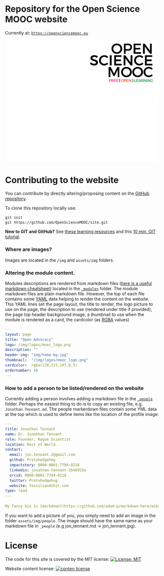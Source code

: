 # Repository for the Open Science MOOC website

Currently at: [`https://opensciencemooc.eu`](https://opensciencemooc.eu)

[![OpenScienceMooc](/img/moocgif.gif)](https://opensciencemooc)

# Contributing to the website
You can contribute by directly altering/proposing content on the [GitHub repository](https://github.com/OpenScienceMOOC/site).   

To clone this repository locally use:
```
git init   
git https://github.com/OpenScienceMOOC/site.git
```
**New to GIT and GitHub?** See [these learning resources](https://help.github.com/articles/git-and-github-learning-resources/) and this [10 min. GIT tutorial](https://try.github.io/levels/1/challenges/1).   

### Where are images?
Images are located in the `/img` and `assets/img` folders.

### Altering the module content.   
Modules descriptions are rendered from markdown files ([here is a useful markdown cheatsheet](https://github.com/adam-p/markdown-here/wiki/Markdown-Cheatsheet)) located in the [`_modules`](https://github.com/OpenScienceMOOC/site/tree/master/_modules) folder. The module markdown files are plain markdown file. However, the top of each file contains some [YAML](https://en.wikipedia.org/wiki/YAML) data helping to render the content on the website. This YAML lines set the page layout, the title to render, the logo picture to use on the page, the description to use (rendered under title if provided), the page top header background image, a thumbnail to use when the module is rendered as a card, the cardcolor (as [RGBA](https://en.wikipedia.org/wiki/RGBA_color_space) values)

```yml
---
layout: page
title: "Open Advocacy"
logo: /img/logos/mooc_logo.png
description: ""
header-img: "img/home-bg.jpg"
thumbnail:  "/img/logos/mooc_logo.png"
cardcolor:  rgba(178,223,197,0.5)
ordernumber: 10
---
  ```

### How to add a person to be listed/rendered on the website

Currently adding a person involves adding a markdown file in the [`_people`](https://github.com/OpenScienceMOOC/site/blob/master/_people) folder. Perhaps the easiest thing to do is to copy an existing file, e.g.  `Jonathan Tennant.md`. The people markerdown files contain some YML data at the top which is used to define items like the location of the profile image:

  ```yml
  ---
  title: Jonathan Tennant
  name: Dr. Jonathan Tennant
  role: Founder, Rogue Scientist
  location: Rest of World
  contact:
    email: jon.tennant.2@gmail.com
    github: Protohedgehog
    impactstory: 0000-0001-7794-0218
    linkedin: jonathan-tennant-3546953a
    orcid: 0000-0001-7794-0218
    twitter: Protohedgehog
    website: fossilsandshit.com
  type: lead
  ---

  My fancy bio in [markdown](https://github.com/adam-p/markdown-here/wiki/Markdown-Cheatsheet) format.

  ```

If you want to add a picture of you, you simply need to add an image in the folder `assets/img/people`.
The image should have the same name as your markdown file in `_people` (e.g jon_tennant.md -> jon_tennant.jpg).

# License
The code for this site is covered by the MIT license: [![License: MIT](https://img.shields.io/badge/License-MIT-green.svg)](https://github.com/OpenScienceMOOC/site/blob/master/LICENSE)   

Website content license: [![conten license](https://img.shields.io/badge/License-CC%20BY%204.0-lightgrey.svg)](http://creativecommons.org/licenses/by/4.0/)   
